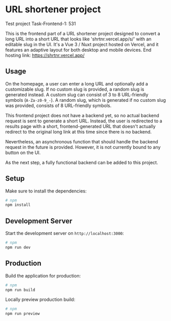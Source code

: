 # URL shortener project

Test project Task-Frontend-1: 531

This is the frontend part of a URL shortener project designed to convert a long URL into a short URL that looks like 'shrtnr.vercel.app/s/' with an editable slug in the UI. It's a Vue 3 / Nuxt project hosted on Vercel, and it features an adaptive layout for both desktop and mobile devices.
End hosting link: https://shrtnr.vercel.app/

## Usage 

On the homepage, a user can enter a long URL and optionally add a customizable slug. If no custom slug is provided, a random slug is generated instead. A custom slug can consist of 3 to 8 URL-friendly symbols (`A-Za-z0-9_-`). A random slug, which is generated if no custom slug was provided, consists of 8 URL-friendly symbols.

This frontend project does not have a backend yet, so no actual backend request is sent to generate a short URL. Instead, the user is redirected to a results page with a short, frontend-generated URL that doesn't actually redirect to the original long link at this time since there is no backend.

Nevertheless, an asynchronous function that should handle the backend request in the future is provided. However, it is not currently bound to any button on the UI.

As the next step, a fully functional backend can be added to this project.

## Setup

Make sure to install the dependencies:

```bash
# npm
npm install
```

## Development Server

Start the development server on `http://localhost:3000`:

```bash
# npm
npm run dev
```

## Production

Build the application for production:

```bash
# npm
npm run build
```

Locally preview production build:

```bash
# npm
npm run preview
```
